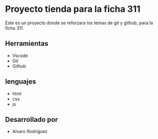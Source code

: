 # Proyecto tienda para la ficha 311
Este es un proyecto donde se reforzara los temas de git y github, para la ficha 311.

## Herramientas
* Vscode
* Git
* Github

## lenguajes
* html
* css
* js

## Desarrollado por
* Alvaro Rodríguez